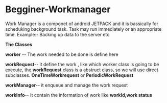 # Begginer-Workmanager
Work Manager is a componet of android JETPACK and it is bassically for scheduking background task. Task may run immediately or an appropriate time.
Example:-  Backing up data to the server etc

**The Classes**

**worker** --  The work needed to be done is define here

**workRequest**--  it define the work , like which worker class is going to be execute, the **workRequest** class is a abstruct class, so we will use direct subclasses. **OneTimeWorkrequest** or **PeriodicWorkRequest**

**workManager**--  it enqueue and manage the work request

**workInfo**-- It contain the information of work like **workId,work status**
